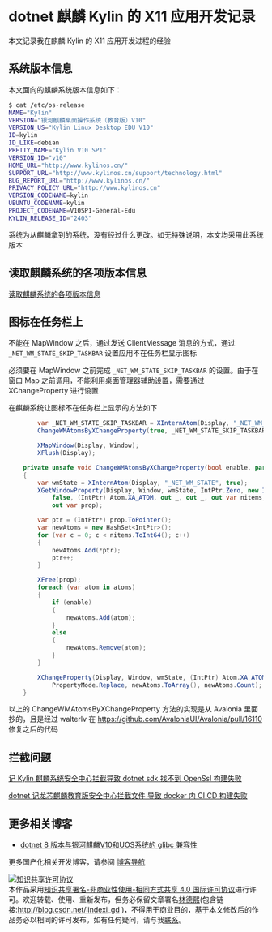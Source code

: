 
# dotnet 麒麟 Kylin 的 X11 应用开发记录

本文记录我在麒麟 Kylin 的 X11 应用开发过程的经验

<!--more-->


<!-- CreateTime:2024/11/26 08:40:32 -->

<!-- 发布 -->
<!-- 博客 -->

## 系统版本信息

本文面向的麒麟系统版本信息如下：

```bash
$ cat /etc/os-release
NAME="Kylin"
VERSION="银河麒麟桌面操作系统（教育版）V10"
VERSION_US="Kylin Linux Desktop EDU V10"
ID=kylin
ID_LIKE=debian
PRETTY_NAME="Kylin V10 SP1"
VERSION_ID="v10"
HOME_URL="http://www.kylinos.cn/"
SUPPORT_URL="http://www.kylinos.cn/support/technology.html"
BUG_REPORT_URL="http://www.kylinos.cn/"
PRIVACY_POLICY_URL="http://www.kylinos.cn"
VERSION_CODENAME=kylin
UBUNTU_CODENAME=kylin
PROJECT_CODENAME=V10SP1-General-Edu
KYLIN_RELEASE_ID="2403"
```

系统为从麒麟拿到的系统，没有经过什么更改。如无特殊说明，本文均采用此系统版本

## 读取麒麟系统的各项版本信息

[读取麒麟系统的各项版本信息](https://blog.lindexi.com/post/%E8%AF%BB%E5%8F%96%E9%BA%92%E9%BA%9F%E7%B3%BB%E7%BB%9F%E7%9A%84%E5%90%84%E9%A1%B9%E7%89%88%E6%9C%AC%E4%BF%A1%E6%81%AF.html )
<!-- [读取麒麟系统的各项版本信息 - lindexi - 博客园](https://www.cnblogs.com/lindexi/p/18527091 ) -->

## 图标在任务栏上

不能在 MapWindow 之后，通过发送 ClientMessage 消息的方式，通过 `_NET_WM_STATE_SKIP_TASKBAR` 设置应用不在任务栏显示图标

必须要在 MapWindow 之前完成 `_NET_WM_STATE_SKIP_TASKBAR` 的设置。由于在窗口 Map 之前调用，不能利用桌面管理器辅助设置，需要通过 XChangeProperty 进行设置

在麒麟系统让图标不在任务栏上显示的方法如下

```csharp
        var _NET_WM_STATE_SKIP_TASKBAR = XInternAtom(Display, "_NET_WM_STATE_SKIP_TASKBAR", false);
        ChangeWMAtomsByXChangeProperty(true, _NET_WM_STATE_SKIP_TASKBAR);

        XMapWindow(Display, Window);
        XFlush(Display);

    private unsafe void ChangeWMAtomsByXChangeProperty(bool enable, params IntPtr[] atoms)
    {
        var wmState = XInternAtom(Display, "_NET_WM_STATE", true);
        XGetWindowProperty(Display, Window, wmState, IntPtr.Zero, new IntPtr(256),
            false, (IntPtr) Atom.XA_ATOM, out _, out _, out var nitems, out _,
            out var prop);

        var ptr = (IntPtr*) prop.ToPointer();
        var newAtoms = new HashSet<IntPtr>();
        for (var c = 0; c < nitems.ToInt64(); c++)
        {
            newAtoms.Add(*ptr);
            ptr++;
        }

        XFree(prop);
        foreach (var atom in atoms)
        {
            if (enable)
            {
                newAtoms.Add(atom);
            }
            else
            {
                newAtoms.Remove(atom);
            }
        }

        XChangeProperty(Display, Window, wmState, (IntPtr) Atom.XA_ATOM, 32,
            PropertyMode.Replace, newAtoms.ToArray(), newAtoms.Count);
    }
```

以上的 ChangeWMAtomsByXChangeProperty 方法的实现是从 Avalonia 里面抄的，且是经过 walterlv 在 <https://github.com/AvaloniaUI/Avalonia/pull/16110> 修复之后的代码

## 拦截问题

[记 Kylin 麒麟系统安全中心拦截导致 dotnet sdk 找不到 OpenSsl 构建失败](https://blog.lindexi.com/post/%E8%AE%B0-Kylin-%E9%BA%92%E9%BA%9F%E7%B3%BB%E7%BB%9F%E5%AE%89%E5%85%A8%E4%B8%AD%E5%BF%83%E6%8B%A6%E6%88%AA%E5%AF%BC%E8%87%B4-dotnet-sdk-%E6%89%BE%E4%B8%8D%E5%88%B0-OpenSsl-%E6%9E%84%E5%BB%BA%E5%A4%B1%E8%B4%A5.html )
<!-- [记 Kylin 麒麟系统安全中心拦截导致 dotnet sdk 找不到 OpenSsl 构建失败 - lindexi - 博客园](https://www.cnblogs.com/lindexi/p/18514833 ) -->

[dotnet 记龙芯麒麟教育版安全中心拦截文件 导致 docker 内 CI CD 构建失败](https://blog.lindexi.com/post/dotnet-%E8%AE%B0%E9%BE%99%E8%8A%AF%E9%BA%92%E9%BA%9F%E6%95%99%E8%82%B2%E7%89%88%E5%AE%89%E5%85%A8%E4%B8%AD%E5%BF%83%E6%8B%A6%E6%88%AA%E6%96%87%E4%BB%B6-%E5%AF%BC%E8%87%B4-docker-%E5%86%85-CI-CD-%E6%9E%84%E5%BB%BA%E5%A4%B1%E8%B4%A5.html )
<!-- [dotnet 记龙芯麒麟教育版安全中心拦截文件 导致 docker 内 CI CD 构建失败 - lindexi - 博客园](https://www.cnblogs.com/lindexi/p/18545167 ) -->

## 更多相关博客

- [dotnet 8 版本与银河麒麟V10和UOS系统的 glibc 兼容性](https://blog.lindexi.com/post/dotnet-8-%E7%89%88%E6%9C%AC%E4%B8%8E%E9%93%B6%E6%B2%B3%E9%BA%92%E9%BA%9FV10%E5%92%8CUOS%E7%B3%BB%E7%BB%9F%E7%9A%84-glibc-%E5%85%BC%E5%AE%B9%E6%80%A7.html ) <!-- [dotnet 8 版本与银河麒麟V10和UOS系统的 glibc 兼容性 - lindexi - 博客园](https://www.cnblogs.com/lindexi/p/18161216 ) -->

更多国产化相关开发博客，请参阅 [博客导航](https://blog.lindexi.com/post/%E5%8D%9A%E5%AE%A2%E5%AF%BC%E8%88%AA.html )




<a rel="license" href="http://creativecommons.org/licenses/by-nc-sa/4.0/"><img alt="知识共享许可协议" style="border-width:0" src="https://licensebuttons.net/l/by-nc-sa/4.0/88x31.png" /></a><br />本作品采用<a rel="license" href="http://creativecommons.org/licenses/by-nc-sa/4.0/">知识共享署名-非商业性使用-相同方式共享 4.0 国际许可协议</a>进行许可。欢迎转载、使用、重新发布，但务必保留文章署名[林德熙](http://blog.csdn.net/lindexi_gd)(包含链接:http://blog.csdn.net/lindexi_gd )，不得用于商业目的，基于本文修改后的作品务必以相同的许可发布。如有任何疑问，请与我[联系](mailto:lindexi_gd@163.com)。